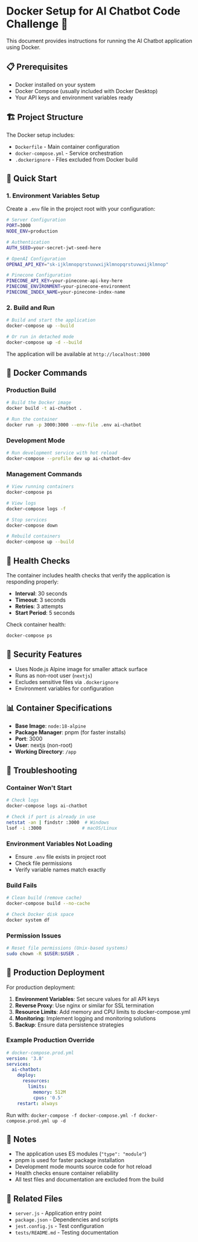 # Docker Setup for AI Chatbot Code Challenge 🐳

This document provides instructions for running the AI Chatbot application using Docker.

## 📋 Prerequisites

- Docker installed on your system
- Docker Compose (usually included with Docker Desktop)
- Your API keys and environment variables ready

## 🏗️ Project Structure

The Docker setup includes:
- `Dockerfile` - Main container configuration
- `docker-compose.yml` - Service orchestration
- `.dockerignore` - Files excluded from Docker build

## 🚀 Quick Start

### 1. Environment Variables Setup

Create a `.env` file in the project root with your configuration:

```bash
# Server Configuration
PORT=3000
NODE_ENV=production

# Authentication
AUTH_SEED=your-secret-jwt-seed-here

# OpenAI Configuration
OPENAI_API_KEY="sk-ijklmnopqrstuvwxijklmnopqrstuvwxijklmnop"

# Pinecone Configuration
PINECONE_API_KEY=your-pinecone-api-key-here
PINECONE_ENVIRONMENT=your-pinecone-environment
PINECONE_INDEX_NAME=your-pinecone-index-name
```

### 2. Build and Run

```bash
# Build and start the application
docker-compose up --build

# Or run in detached mode
docker-compose up -d --build
```

The application will be available at `http://localhost:3000`

## 🔧 Docker Commands

### Production Build
```bash
# Build the Docker image
docker build -t ai-chatbot .

# Run the container
docker run -p 3000:3000 --env-file .env ai-chatbot
```

### Development Mode
```bash
# Run development service with hot reload
docker-compose --profile dev up ai-chatbot-dev
```

### Management Commands
```bash
# View running containers
docker-compose ps

# View logs
docker-compose logs -f

# Stop services
docker-compose down

# Rebuild containers
docker-compose up --build
```

## 🏥 Health Checks

The container includes health checks that verify the application is responding properly:
- **Interval**: 30 seconds
- **Timeout**: 3 seconds  
- **Retries**: 3 attempts
- **Start Period**: 5 seconds

Check container health:
```bash
docker-compose ps
```

## 🔐 Security Features

- Uses Node.js Alpine image for smaller attack surface
- Runs as non-root user (`nextjs`)
- Excludes sensitive files via `.dockerignore`
- Environment variables for configuration

## 📊 Container Specifications

- **Base Image**: `node:18-alpine`
- **Package Manager**: pnpm (for faster installs)
- **Port**: 3000
- **User**: nextjs (non-root)
- **Working Directory**: `/app`

## 🐛 Troubleshooting

### Container Won't Start
```bash
# Check logs
docker-compose logs ai-chatbot

# Check if port is already in use
netstat -an | findstr :3000  # Windows
lsof -i :3000               # macOS/Linux
```

### Environment Variables Not Loading
- Ensure `.env` file exists in project root
- Check file permissions
- Verify variable names match exactly

### Build Fails
```bash
# Clean build (remove cache)
docker-compose build --no-cache

# Check Docker disk space
docker system df
```

### Permission Issues
```bash
# Reset file permissions (Unix-based systems)
sudo chown -R $USER:$USER .
```

## 🚀 Production Deployment

For production deployment:

1. **Environment Variables**: Set secure values for all API keys
2. **Reverse Proxy**: Use nginx or similar for SSL termination
3. **Resource Limits**: Add memory and CPU limits to docker-compose.yml
4. **Monitoring**: Implement logging and monitoring solutions
5. **Backup**: Ensure data persistence strategies

### Example Production Override
```yaml
# docker-compose.prod.yml
version: '3.8'
services:
  ai-chatbot:
    deploy:
      resources:
        limits:
          memory: 512M
          cpus: '0.5'
    restart: always
```

Run with: `docker-compose -f docker-compose.yml -f docker-compose.prod.yml up -d`

## 📝 Notes

- The application uses ES modules (`"type": "module"`)
- pnpm is used for faster package installation
- Development mode mounts source code for hot reload
- Health checks ensure container reliability
- All test files and documentation are excluded from the build

## 🔗 Related Files

- `server.js` - Application entry point
- `package.json` - Dependencies and scripts
- `jest.config.js` - Test configuration
- `tests/README.md` - Testing documentation